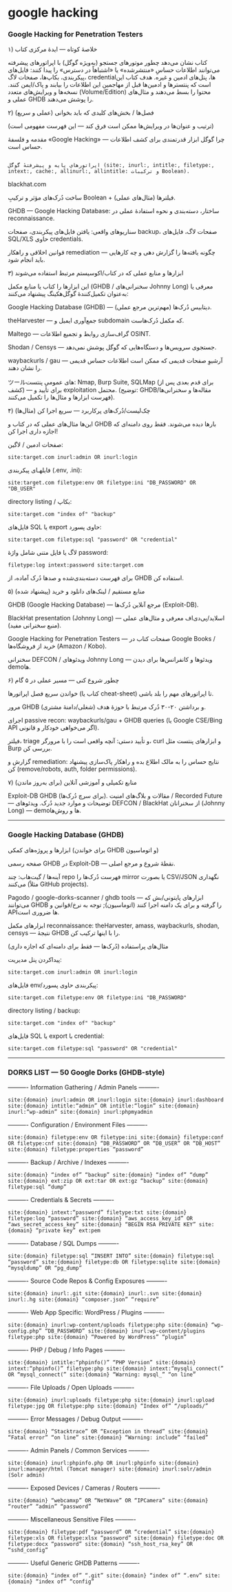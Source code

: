 # google hacking


### Google Hacking for Penetration Testers

۱) خلاصهٔ کوتاه — ایدهٔ مرکزی کتاب

کتاب نشان می‌دهد چطور موتورهای جستجو (به‌ویژه گوگل) با اپراتورهای پیشرفته می‌توانند اطلاعات حساسِ «منتشرشده» یا «اشتباهاً در دسترس» را پیدا کنند: فایل‌های پیکربندی، بکاپ‌ها، صفحات لاگ، credentialها، پنل‌های ادمین و غیره. هدف کتاب این است که پنتسترها و ادمین‌ها قبل از مهاجمین این اطلاعات را بیابند و پاک/ایمن کنند. نسخه‌ها و ویرایش‌های متعدد (Volume/Edition) محتوا را بسط می‌دهند و مثال‌های عملی و GHDB را پوشش می‌دهند. 


۲) فصل‌ها / بخش‌های کلیدی که باید بخوانی (عملی و سریع)

(ترتیب و عنوان‌ها در ویرایش‌ها ممکن است فرق کند — این فهرست مفهومی است)

مقدمه و فلسفهٔ «Google Hacking» — چرا گوگل ابزار قدرتمندی برای کشف اطلاعات حساس است. 
```

اپراتورهای پایه و پیشرفتهٔ گوگل (site:, inurl:, intitle:, filetype:, intext:, cache:, allinurl:, allintitle: و ترکیبات Boolean).
```
blackhat.com

ساخت دُرک‌های مؤثر و ترکیبِ Boolean + فیلترها (مثال‌های عملی). 


GHDB — Google Hacking Database: ساختار، دسته‌بندی و نحوه استفاده‌ٔ عملی در reconnaissance. 


سناریوهای واقعی: یافتن فایل‌های پیکربندی، صفحات backup، صفحات لاگ، فایل‌های SQL/XLS حاوی credentials. 


قوانین اخلاقی و راهکار remediation — چگونه یافته‌ها را گزارش دهی و چه کارهایی باید انجام شود. 


۳) ابزارها و منابع عملی که در کتاب/اکوسیستم مرتبط استفاده می‌شوند

این ابزارها را کتاب یا منابع مکمل (GHDB / سخنرانی‌های Johnny Long) معرفی یا به‌عنوان تکمیل‌کنندهٔ گوگل‌هکینگ پیشنهاد می‌کنند:

Google Hacking Database (GHDB) — دیتابیس دُرک‌ها (مهم‌ترین مرجع عملی). 


theHarvester — جمع‌آوری ایمیل و subdomain که مکمل دُرک‌هاست.

Maltego — گراف‌سازی روابط و تجمیع اطلاعات OSINT.

Shodan / Censys — جستجوی سرویس‌ها و دستگاه‌هایی که گوگل پوشش نمی‌دهد.

waybackurls / gau — آرشیوِ صفحات قدیمی که ممکن است اطلاعات حساس قدیمی را نشان دهند.

ツールهای عمومی پنتست: Nmap, Burp Suite, SQLMap (برای قدم بعدی پس از کشف) — برای تأیید و exploitation محتمل.
(توضیح: GHDB/مقاله‌ها و سخنرانی‌ها فهرست ابزارها و مثال‌ها را تکمیل می‌کنند). 


۴) چک‌لیست/دُرک‌های پرکاربرد — سریع اجرا کن (مثال‌ها)

این‌ها مثال‌های عملی که در کتاب و GHDB بارها دیده می‌شوند. فقط روی دامنه‌ای که اجازه داری اجرا کن!

صفحات ادمین / لاگین:
```
site:target.com inurl:admin OR inurl:login
```

فایلهـای پیکربندی (.env, .ini):
```
site:target.com filetype:env OR filetype:ini "DB_PASSWORD" OR "DB_USER"
```

directory listing / بکاپ:
```
site:target.com "index of" "backup"
```

فایل‌های SQL یا export حاوی پسورد:
```
site:target.com filetype:sql "password" OR "credential"
```

لاگ یا فایل متنی شامل واژهٔ password:
```
filetype:log intext:password site:target.com
```

برای فهرست دسته‌بندی‌شده و صدها دُرک آماده، از GHDB استفاده کن. 


۵) منابع مستقیم / لینک‌های دانلود و خرید (پیشنهاد شده)

GHDB (Google Hacking Database) — مرجع آنلاین دُرک‌ها (Exploit-DB). 


BlackHat presentation (Johnny Long) — اسلاید/پی‌دی‌اف معرفی و مثال‌های عملی (منبع سخنرانی مفید). 


Google Hacking for Penetration Testers — صفحات کتاب در Google Books / خرید از فروشگاه‌ها (Amazon / Kobo). 


سخنرانی DEFCON / ویدئوهای Johnny Long — ویدئوها و کانفرانس‌ها برای دیدن demoها. 



۶) چطور شروع کنی — مسیر عملی در ۵ گام

خواندن سریع فصل اپراتورها (کتاب یا cheat-sheet) تا اپراتورهای مهم را بلد باشی. 


مرور GHDB و برداشتن ۲۰-۳۰ دُرک مرتبط با حوزهٔ هدف (شغلی/دامنهٔ مشتری). 


اجرای passive recon: waybackurls/gau + GHDB queries (یا Google CSE/Bing API اگر می‌خواهی خودکار و قانونی). 


فیلتر، triage و تأیید دستی: آنچه واقعی است را با مرورگر، curl و ابزارهای پنتست مثل Burp بررسی کن.

گزارش و remediation: نتایج حساس را به مالک اطلاع بده و راهکار پاک‌سازی پیشنهاد کن (remove/robots, auth, folder permissions).

۷) منابع تکمیلی و آموزشی آنلاین (برای به‌روز ماندن)

Exploit-DB GHDB (برای سرچ دُرک‌ها). 
مقالات و بلاگ‌های امنیت / Recorded Future — توضیحات و موارد جدید دُرک. 
ویدئوهای DEFCON / BlackHat از سخنرانان (Johnny Long) — demoها و روش‌ها. 

---

### Google Hacking Database (GHDB)

ابزارها و پروژه‌های کمکی (برای خواندن GHDB و اتوماسیون)

صفحه رسمی GHDB در Exploit-DB — نقطهٔ شروع و مرجع اصلی. 


آینه‌ها / گیت‌هاب: چند repo فهرست دُرک‌ها را mirror یا بصورت CSV/JSON نگهداری می‌کنند (مثلاً GitHub projects). 


Pagodo / google-dorks-scanner / ghdb tools — ابزارهای پایتونی/بش که می‌توانند GHDB را گرفته و برای یک دامنه اجرا کنند (اتوماسیون); توجه به نرخ/قوانین و APIها ضروری است. 


ابزارهای مکمل reconnaissance: theHarvester, amass, waybackurls, shodan, censys — نتیجهٔ GHDB را با اینها ترکیب کن. 


مثال‌های پراستفاده (دُرک‌ها — فقط برای دامنه‌ای که اجازه داری)

پیداکردن پنل مدیریت:
```
site:target.com inurl:admin OR inurl:login
```

فایل‌های env/پیکربندی حاوی پسورد:
```
site:target.com filetype:env OR filetype:ini "DB_PASSWORD"
```

directory listing / backup:
```
site:target.com "index of" "backup"
```

فایل‌های SQL یا export با credential:
```
site:target.com filetype:sql "password" OR "credential"
```


---

### DORKS LIST — 50 Google Dorks (GHDB-style)

———- Information Gathering / Admin Panels ———-
```
site:{domain} inurl:admin OR inurl:login site:{domain} inurl:dashboard site:{domain} intitle:“admin” OR intitle:“login” site:{domain} inurl:“wp-admin” site:{domain} inurl:phpmyadmin
```

———- Configuration / Environment Files ———-
```
site:{domain} filetype:env OR filetype:ini site:{domain} filetype:conf OR filetype:cnf site:{domain} “DB_PASSWORD” OR “DB_USER” OR “DB_HOST” site:{domain} filetype:properties “password”
```

———- Backup / Archive / Indexes ———-
```
site:{domain} “index of” “backup” site:{domain} “index of” “dump” site:{domain} ext:zip OR ext:tar OR ext:gz “backup” site:{domain} filetype:sql “dump”
```

———- Credentials & Secrets ———-
```
site:{domain} intext:“password” filetype:txt site:{domain} filetype:log “password” site:{domain} “aws_access_key_id” OR “aws_secret_access_key” site:{domain} “BEGIN RSA PRIVATE KEY” site:{domain} “private key” ext:pem
```

———- Database / SQL Dumps ———-
```
site:{domain} filetype:sql “INSERT INTO” site:{domain} filetype:sql “password” site:{domain} filetype:db OR filetype:sqlite site:{domain} “mysqldump” OR “pg_dump”
```

———- Source Code Repos & Config Exposures ———-
```
site:{domain} inurl:.git site:{domain} inurl:.svn site:{domain} inurl:.hg site:{domain} “composer.json” “require”
```
———- Web App Specific: WordPress / Plugins ———-
```
site:{domain} inurl:wp-content/uploads filetype:php site:{domain} “wp-config.php” “DB_PASSWORD” site:{domain} inurl:wp-content/plugins filetype:php site:{domain} “Powered by WordPress” “plugin”
```

———- PHP / Debug / Info Pages ———-
```
site:{domain} intitle:“phpinfo()” “PHP Version” site:{domain} intext:“phpinfo()” filetype:php site:{domain} intext:“mysqli_connect(” OR “mysql_connect(” site:{domain} “Warning: mysql_” “on line”
```

———- File Uploads / Open Uploads ———-
```
site:{domain} inurl:uploads filetype:php site:{domain} inurl:upload filetype:jpg OR filetype:php site:{domain} “Index of” “/uploads/”
```

———- Error Messages / Debug Output ———-
```
site:{domain} “Stacktrace” OR “Exception in thread” site:{domain} “Fatal error” “on line” site:{domain} “Warning: include” “failed”
```

———- Admin Panels / Common Services ———-
```
site:{domain} inurl:phpinfo.php OR inurl:phpinfo site:{domain} inurl:manager/html (Tomcat manager) site:{domain} inurl:solr/admin (Solr admin)
```

———- Exposed Devices / Cameras / Routers ———-
```
site:{domain} “webcamxp” OR “NetWave” OR “IPCamera” site:{domain} “router” “admin” “password”
```

———- Miscellaneous Sensitive Files ———-
```
site:{domain} filetype:pdf “password” OR “credential” site:{domain} filetype:xls OR filetype:xlsx “password” site:{domain} filetype:doc OR filetype:docx “password” site:{domain} “ssh_host_rsa_key” OR “sshd_config”
```

———- Useful Generic GHDB Patterns ———-
```
site:{domain} “index of” “.git” site:{domain} “index of” “.env” site:{domain} “index of” “config”
```

